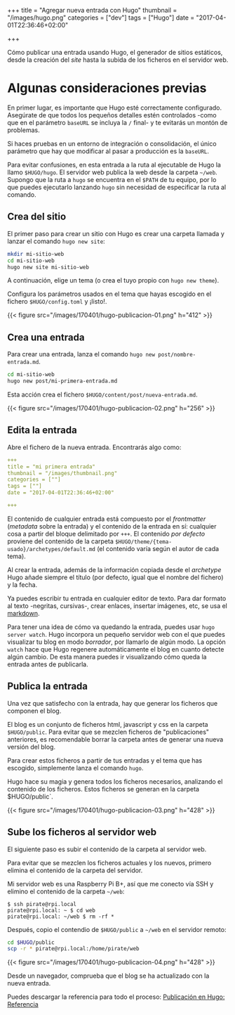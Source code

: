+++
title = "Agregar nueva entrada con Hugo"
thumbnail = "/images/hugo.png"
categories = ["dev"]
tags = ["Hugo"]
date = "2017-04-01T22:36:46+02:00"

+++

Cómo publicar una entrada usando Hugo, el generador de sitios estáticos, desde la creación del _site_ hasta la subida de los ficheros en el servidor web.

<!--more-->

# Algunas consideraciones previas

En primer lugar, es importante que Hugo esté correctamente configurado. Asegúrate de que todos los pequeños detalles estén controlados -como que en el parámetro `baseURL` se incluya la `/` final- y te evitarás un montón de problemas.

Si haces pruebas en un entorno de integración o consolidación, el único parámetro que hay que modificar al pasar a producción es la `baseURL`.

Para evitar confusiones, en esta entrada a la ruta al ejecutable de Hugo la llamo `$HUGO/hugo`. El servidor web publica la web desde la carpeta `~/web`. Supongo que la ruta a `hugo` se encuentra en el `$PATH` de tu equipo, por lo que puedes ejecutarlo lanzando `hugo` sin necesidad de especificar la ruta al comando.

## Crea del sitio

El primer paso para crear un sitio con Hugo es crear una carpeta llamada y lanzar el comando `hugo new site`:

```sh
mkdir mi-sitio-web
cd mi-sitio-web
hugo new site mi-sitio-web
```

A continuación, elige un tema (o crea el tuyo propio con `hugo new theme`).

Configura los parámetros usados en el tema que hayas escogido en el fichero `$HUGO/config.toml` y ¡listo!.

{{< figure src="/images/170401/hugo-publicacion-01.png" h="412" >}}

## Crea una entrada

Para crear una entrada, lanza el comando `hugo new post/nombre-entrada.md`.

```sh
cd mi-sitio-web
hugo new post/mi-primera-entrada.md
```

Esta acción crea el fichero `$HUGO/content/post/nueva-entrada.md`.

{{< figure src="/images/170401/hugo-publicacion-02.png" h="256" >}}

## Edita la entrada

Abre el fichero de la nueva entrada. Encontrarás algo como:

```yaml
+++
title = "mi primera entrada"
thumbnail = "/images/thumbnail.png"
categories = [""]
tags = [""]
date = "2017-04-01T22:36:46+02:00"

+++

```

El contenido de cualquier entrada está compuesto por el _frontmatter_ (_metadata_ sobre la entrada) y el contenido de la entrada en sí: cualquier cosa a partir del bloque delimitado por `+++`. El contenido _por defecto_ proviene del contenido de la carpeta `$HUGO/theme/{tema-usado}/archetypes/default.md` (el contenido varía según el autor de cada tema).

Al crear la entrada, además de la información copiada desde el _archetype_ Hugo añade siempre el título (por defecto, igual que el nombre del fichero) y la fecha.

Ya puedes escribir tu entrada en cualquier editor de texto. Para dar formato al texto -negritas, cursivas-, crear enlaces, insertar imágenes, etc, se usa el [markdown](https://es.wikipedia.org/wiki/Markdown).

Para tener una idea de cómo va quedando la entrada, puedes usar `hugo server watch`. Hugo incorpora un pequeño servidor web con el que puedes visualizar tu blog en modo _borrador_, por llamarlo de algún modo. La opción `watch` hace que Hugo regenere automáticamente el blog en cuanto detecte algún cambio. De esta manera puedes ir visualizando cómo queda la entrada antes de publicarla.

## Publica la entrada

Una vez que satisfecho con la entrada, hay que generar los ficheros que componen el blog.

El blog es un conjunto de ficheros html, javascript y css en la carpeta `$HUGO/public`. Para evitar que se mezclen ficheros de "publicaciones" anteriores, es recomendable borrar la carpeta antes de generar una nueva versión del blog.

Para crear estos ficheros a partir de tus entradas y el tema que has escogido, simplemente lanza el comando `hugo`.

Hugo hace su magia y genera todos los ficheros necesarios, analizando el contenido de los ficheros. Estos ficheros se generan en la carpeta $HUGO/public`.

{{< figure src="/images/170401/hugo-publicacion-03.png" h="428" >}}

## Sube los ficheros al servidor web

El siguiente paso es subir el contenido de la carpeta al servidor web.

Para evitar que se mezclen los ficheros actuales y los nuevos, primero elimina el contenido de la carpeta del servidor.

Mi servidor web es una Raspberry Pi B+, así que me conecto vía SSH y elimino el contenido de la carpeta `~/web`:

```shell
$ ssh pirate@rpi.local
pirate@rpi.local: ~ $ cd web
pirate@rpi.local: ~/web $ rm -rf *
```

Después, copio el contendio de `$HUGO/public` a `~/web` en el servidor remoto:

```sh
cd $HUGO/public
scp -r * pirate@rpi.local:/home/pirate/web
```

{{< figure src="/images/170401/hugo-publicacion-04.png" h="428" >}}

Desde un navegador, comprueba que el blog se ha actualizado con la nueva entrada.

Puedes descargar la referencia para todo el proceso: [Publicación en Hugo: Referencia](../../images/170401/hugo-publicacion-paso-a-paso.png)
